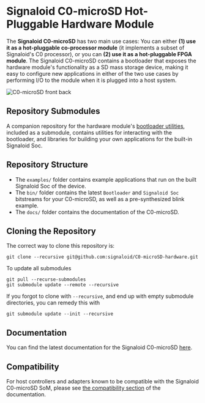 # Signaloid C0-microSD Hot-Pluggable Hardware Module
The **Signaloid C0-microSD** has two main use cases: You can either **(1) use it as a hot-pluggable co-processor module** (it implements a subset of Signaloid's C0 processor), or you can **(2) use it as a hot-pluggable FPGA module**. The Signaloid C0-microSD contains a bootloader that exposes the hardware module's functionality as a SD mass storage device, making it easy to configure new applications in either of the two use cases by performing I/O to the module when it is plugged into a host system. 

![C0-microSD front back](docs/assets/images/C0-microSD-front-back.jpeg)

## Repository Submodules
A companion repository for the hardware module's [bootloader utilities](https://github.com/signaloid/C0-microSD-utilities/), included as a submodule, contains utilities for interacting with the bootloader, and libraries for building your own applications for the built-in Signaloid Soc.

## Repository Structure
- The `examples/` folder contains example applications that run on the built Signaloid Soc of the device.
- The `bin/` folder contains the latest `Bootloader` and `Signaloid Soc` bitstreams for your C0-microSD, as well as a pre-synthesized blink example.
- The `docs/` folder contains the documentation of the C0-microSD.

## Cloning the Repository 
The correct way to clone this repository is:
```
git clone --recursive git@github.com:signaloid/C0-microSD-hardware.git
```
To update all submodules
```
git pull --recurse-submodules
git submodule update --remote --recursive
```
If you forgot to clone with `--recursive`, and end up with empty submodule directories, you can remedy this with
```
git submodule update --init --recursive
```

## Documentation
You can find the latest documentation for the Signaloid C0-microSD [here](https://c0-microsd-docs.signaloid.io/).

## Compatibility
For host controllers and adapters known to be compatible with the Signaloid C0-microSD SoM, please see [the compatibility section](https://c0-microsd-docs.signaloid.io/hardware-overview/compatibility.html) of the documentation.

